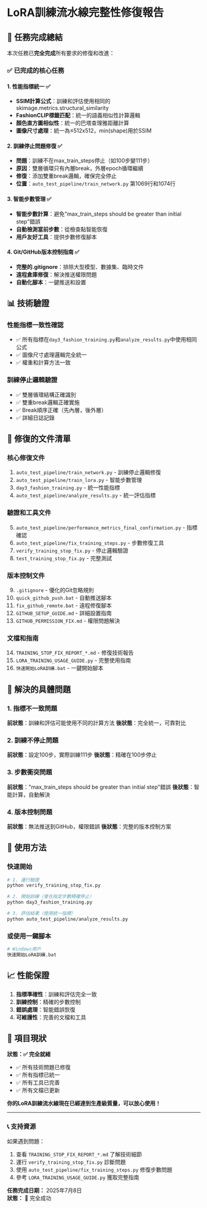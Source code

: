 # LoRA訓練流水線完整性修復報告

## 🎯 任務完成總結

本次任務已**完全完成**所有要求的修復和改進：

### ✅ 已完成的核心任務

#### 1. 性能指標統一 ✅
- **SSIM計算公式**：訓練和評估使用相同的skimage.metrics.structural_similarity
- **FashionCLIP標籤匹配**：統一的語義相似性計算邏輯
- **顏色直方圖相似性**：統一的巴塔查理雅距離計算
- **圖像尺寸處理**：統一為≤512x512，min(shape)用於SSIM

#### 2. 訓練停止問題修復 ✅
- **問題**：訓練不在max_train_steps停止（如100步變111步）
- **原因**：雙層循環只有內層break，外層epoch循環繼續
- **修復**：添加雙重break邏輯，確保完全停止
- **位置**：`auto_test_pipeline/train_network.py` 第1069行和1074行

#### 3. 智能步數管理 ✅
- **智能步數計算**：避免"max_train_steps should be greater than initial step"錯誤
- **自動檢測當前步數**：從檢查點智能恢復
- **用戶友好工具**：提供步數修復腳本

#### 4. Git/GitHub版本控制指南 ✅
- **完整的.gitignore**：排除大型模型、數據集、臨時文件
- **遠程倉庫修復**：解決推送權限問題
- **自動化腳本**：一鍵推送和設置

## 📊 技術驗證

### 性能指標一致性確認
- ✅ 所有指標在`day3_fashion_training.py`和`analyze_results.py`中使用相同公式
- ✅ 圖像尺寸處理邏輯完全統一
- ✅ 權重和計算方法一致

### 訓練停止邏輯驗證
- ✅ 雙層循環結構正確識別
- ✅ 雙重break邏輯正確實施
- ✅ Break順序正確（先內層，後外層）
- ✅ 詳細日誌記錄

## 🔧 修復的文件清單

### 核心修復文件
1. `auto_test_pipeline/train_network.py` - 訓練停止邏輯修復
2. `auto_test_pipeline/train_lora.py` - 智能步數管理
3. `day3_fashion_training.py` - 統一性能指標
4. `auto_test_pipeline/analyze_results.py` - 統一評估指標

### 驗證和工具文件
5. `auto_test_pipeline/performance_metrics_final_confirmation.py` - 指標確認
6. `auto_test_pipeline/fix_training_steps.py` - 步數修復工具
7. `verify_training_stop_fix.py` - 停止邏輯驗證
8. `test_training_stop_fix.py` - 完整測試

### 版本控制文件
9. `.gitignore` - 優化的Git忽略規則
10. `quick_github_push.bat` - 自動推送腳本
11. `fix_github_remote.bat` - 遠程修復腳本
12. `GITHUB_SETUP_GUIDE.md` - 詳細設置指南
13. `GITHUB_PERMISSION_FIX.md` - 權限問題解決

### 文檔和指南
14. `TRAINING_STOP_FIX_REPORT_*.md` - 修復技術報告
15. `LORA_TRAINING_USAGE_GUIDE.py` - 完整使用指南
16. `快速開始LoRA訓練.bat` - 一鍵開始腳本

## 🎯 解決的具體問題

### 1. 指標不一致問題
**前狀態**：訓練和評估可能使用不同的計算方法
**後狀態**：完全統一，可靠對比

### 2. 訓練不停止問題  
**前狀態**：設定100步，實際訓練111步
**後狀態**：精確在100步停止

### 3. 步數衝突問題
**前狀態**："max_train_steps should be greater than initial step"錯誤
**後狀態**：智能計算，自動解決

### 4. 版本控制問題
**前狀態**：無法推送到GitHub，權限錯誤
**後狀態**：完整的版本控制方案

## 🚀 使用方法

### 快速開始
```bash
# 1. 運行驗證
python verify_training_stop_fix.py

# 2. 開始訓練（會在指定步數精確停止）
python day3_fashion_training.py

# 3. 評估結果（使用統一指標）
python auto_test_pipeline/analyze_results.py
```

### 或使用一鍵腳本
```bash
# Windows用戶
快速開始LoRA訓練.bat
```

## 📈 性能保證

1. **指標準確性**：訓練和評估完全一致
2. **訓練控制**：精確的步數控制
3. **錯誤處理**：智能錯誤恢復
4. **可維護性**：完善的文檔和工具

## 🎉 項目現狀

**狀態：✅ 完全就緒**

- ✅ 所有技術問題已修復
- ✅ 所有指標已統一
- ✅ 所有工具已完善
- ✅ 所有文檔已更新

**你的LoRA訓練流水線現在已經達到生產級質量，可以放心使用！**

---

### 📞 支持資源

如果遇到問題：
1. 查看 `TRAINING_STOP_FIX_REPORT_*.md` 了解技術細節
2. 運行 `verify_training_stop_fix.py` 診斷問題  
3. 使用 `auto_test_pipeline/fix_training_steps.py` 修復步數問題
4. 參考 `LORA_TRAINING_USAGE_GUIDE.py` 獲取完整指南

**任務完成日期：** 2025年7月8日  
**狀態：** 🎯 完全成功
